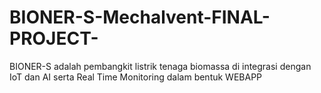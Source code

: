 # BIONER-S-Mechalvent-FINAL-PROJECT-
BIONER-S adalah pembangkit listrik tenaga biomassa di integrasi dengan IoT dan AI serta Real Time Monitoring dalam bentuk WEBAPP
